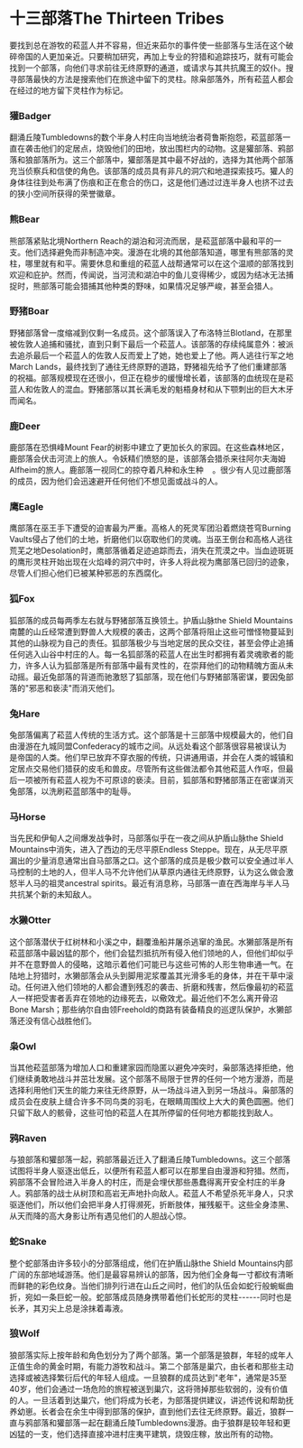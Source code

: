 # 十三部落The Thirteen Tribes

要找到总在游牧的菘蓝人并不容易，但近来茹尔的事件使一些部落与生活在这个破碎帝国的人更加亲近。只要稍加研究，再加上专业的狩猎和追踪技巧，就有可能会找到一个部落，向他们寻求前往无终原野的通道，或请求与其共抗魔王的奴仆。搜寻部落最快的方法是搜索他们在旅途中留下的灵柱。除枭部落外，所有菘蓝人都会在经过的地方留下灵柱作为标记。

### 獾Badger

翻涌丘陵Tumbledowns的数个半身人村庄向当地统治者荷鲁斯抱怨，菘蓝部落一直在袭击他们的定居点，烧毁他们的田地，放出围栏内的动物。这是獾部落、鸦部落和狼部落所为。这三个部落中，獾部落是其中最不好战的，选择为其他两个部落充当侦察兵和信使的角色。该部落的成员具有非凡的洞穴和地道探索技巧。獾人的身体往往到处布满了伤痕和正在愈合的伤口，这是他们通过过连半身人也挤不过去的狭小空间所获得的荣誉徽章。 

### 熊Bear

熊部落紧贴北境Northern
Reach的湖泊和河流而居，是菘蓝部落中最和平的一支。他们选择避免而非制造冲突。漫游在北境的其他部落知道，哪里有熊部落的灵柱，哪里就有和平。需要休息和重组的菘蓝人战帮通常可以在这个温顺的部落找到欢迎和庇护。然而，传闻说，当河流和湖泊中的鱼儿变得稀少，或因为结冰无法捕捉时，熊部落可能会猎捕其他种类的野味，如果情况足够严峻，甚至会猎人。 

### 野猪Boar

野猪部落曾一度缩减到仅剩一名成员。这个部落误入了布洛特兰Blotland，在那里被佐敦人追捕和骚扰，直到只剩下最后一个菘蓝人。该部落的存续纯属意外：被派去追杀最后一个菘蓝人的佐敦人反而爱上了她，她也爱上了他。两人逃往行军之地March
Lands，最终找到了通往无终原野的道路，野猪祖先给予了他们重建部落的祝福。部落规模现在还很小，但正在稳步的缓慢增长着，该部落的血统现在是菘蓝人和佐敦人的混血。野猪部落以其长满毛发的魁梧身材和从下颚刺出的巨大木牙而闻名。 

### 鹿Deer

鹿部落在恐惧峰Mount
Fear的树影中建立了更加长久的家园。在这些森林地区，鹿部落会伏击河流上的旅人。令妖精们愤怒的是，该部落会猎杀来往阿尔夫海姆Alfheim的旅人。鹿部落一视同仁的掠夺着凡种和永生种   
。很少有人见过鹿部落的成员，因为他们会迅速避开任何他们不想见面或战斗的人。

### 鹰Eagle

鹰部落在巫王手下遭受的迫害最为严重。高格人的死灵军团沿着燃烧苍穹Burning
Vaults侵占了他们的土地，折磨他们以窃取他们的灵魂。当巫王倒台和高格人逃往荒芜之地Desolation时，鹰部落循着足迹追踪而去，消失在荒漠之中。当血迹斑斑的鹰形灵柱开始出现在火焰峰的洞穴中时，许多人将此视为鹰部落已回归的迹象，尽管人们担心他们已被某种邪恶的东西腐化。 

### 狐Fox

狐部落的成员每两季左右就与野猪部落互换领土。护盾山脉the Shield
Mountains南麓的山丘经常遭到野兽人大规模的袭击，这两个部落将阻止这些可憎怪物蔓延到其他的山脉视为自己的责任。狐部落极少与当地定居的民众交往，甚至会停止追捕任何逃入山谷中村庄的人。每一名狐部落的菘蓝人在出生时都拥有着灵魂歌者的能力，许多人认为狐部落是所有部落中最有灵性的，在崇拜他们的动物精魄方面从未动摇。最近兔部落的背道而驰激怒了狐部落，现在他们与野猪部落密谋，要因兔部落的\"邪恶和亵渎\"而消灭他们。

### 兔Hare

兔部落偏离了菘蓝人传统的生活方式。这个部落是十三部落中规模最大的，他们自由漫游在九城同盟Confederacy的城市之间。从远处看这个部落很容易被误认为是帝国的人类。他们早已放弃不穿衣服的传统，只讲通用语，并会在人类的城镇和定居点交易他们猎获的皮毛和兽皮。尽管所有这些做法都令其他菘蓝人作呕，但最后一项被所有菘蓝人视为不可原谅的亵渎。目前，狐部落和野猪部落正在密谋消灭兔部落，以洗刷菘蓝部落中的耻辱。 

### 马Horse

当先民和伊甸人之间爆发战争时，马部落似乎在一夜之间从护盾山脉the Shield
Mountains中消失，进入了西边的无尽平原Endless
Steppe。现在，从无尽平原漏出的少量消息通常出自马部落之口。这个部落的成员是极少数可以安全通过半人马控制的土地的人，但半人马不允许他们从草原内通往无终原野，认为这么做会激怒半人马的祖灵ancestral
spirits。最近有消息称，马部落一直在西海岸与半人马共抗某个新的未知敌人。 

### 水獭Otter

这个部落潜伏于红树林和小溪之中，翻覆渔船并屠杀逃窜的渔民。水獭部落是所有菘蓝部落中最凶猛的那个，他们会猛烈抵抗所有侵入他们领地的人，但他们却似乎并不在意野兽人的侵略，这暗示着他们可能已与这些可怖的人形生物串通一气。在陆地上狩猎时，水獭部落会从头到脚用泥浆覆盖其光滑多毛的身体，并在干草中滚动。任何进入他们领地的人都会遭到残忍的袭击、折磨和残害，然后像最初的菘蓝人一样把受害者丢弃在领地的边缘死去，以儆效尤。最近他们不怎么离开骨沼Bone
Marsh；那些纳尔自由领Freehold的商路有装备精良的巡逻队保护，水獭部落还没有信心战胜他们。 

### 枭Owl

当其他菘蓝部落为增加人口和重建家园而隐匿以避免冲突时，枭部落选择拒绝，他们继续勇敢地战斗并茁壮发展。这个部落不局限于世界的任何一个地方漫游，而是选择利用他们天生的能力来往无终原野，从一场战斗进入到另一场战斗。枭部落的成员会在皮肤上缝合许多不同鸟类的羽毛，在眼睛周围纹上大大的黄色圆圈。他们只留下敌人的骸骨，这些可怕的菘蓝人在其所停留的任何地方都能找到敌人。

### 鸦Raven

与狼部落和獾部落一起，鸦部落最近迁入了翻涌丘陵Tumbledowns。这三个部落试图将半身人驱逐出低丘，以便所有菘蓝人都可以在那里自由漫游和狩猎。然而，鸦部落不会冒险进入半身人的村庄，而是会埋伏那些愚蠢得离开安全村庄的半身人。鸦部落的战士从树顶和高岩无声地扑向敌人。菘蓝人不希望杀死半身人，只求驱逐他们，所以他们会把半身人打得濒死，折断肢体，摧残躯干。这些全身漆黑、从天而降的高大身影让所有遇见他们的人胆战心惊。

### 蛇Snake

整个蛇部落由许多较小的分部落组成，他们在护盾山脉the Shield
Mountains内部广阔的东部地域游荡。他们是最容易辨认的部落，因为他们全身每一寸都纹有清晰而鲜艳的彩色纹身。当他们排列行进在山丘之间时，他们的队伍会如蛇行般蜿蜒曲折，宛如一条巨蛇一般。蛇部落成员随身携带着他们长蛇形的灵柱------同时也是长矛，其刃尖上总是涂抹着毒液。

### 狼Wolf

狼部落实际上按年龄和角色划分为了两个部落。第一个部落是狼群，年轻的成年人正值生命的黄金时期，有能力游牧和战斗。第二个部落是巢穴，由长者和那些主动选择或被选择繁衍后代的年轻人组成。一旦狼群的成员达到"老年"，通常是35至40岁，他们会通过一场危险的旅程被送到巢穴，这将筛掉那些软弱的，没有价值的人。一旦活着到达巢穴，他们将成为长老，为部落提供建议，讲述传说和帮助抚养幼崽。长者会在余生中得到部落的保护，直到他们去往无终原野。最近，狼群一直与鸦部落和獾部落一起在翻涌丘陵Tumbledowns漫游。由于狼群是较年轻和更凶猛的一支，他们选择直接冲进村庄夷平建筑，烧毁庄稼，放出所有的动物。
